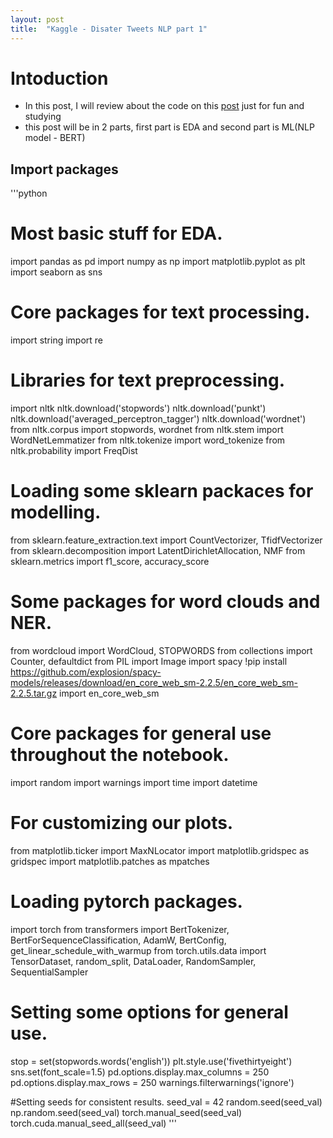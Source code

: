 ```yaml
---
layout: post
title:  "Kaggle - Disater Tweets NLP part 1"
---
```


# Intoduction

- In this post, I will review about the code on this [post](https://www.kaggle.com/code/datafan07/disaster-tweets-nlp-eda-bert-with-transformers)
  just for fun and studying
- this post will be in 2 parts, first part is EDA and second part is ML(NLP model - BERT)

## Import packages

'''python
# Most basic stuff for EDA.

import pandas as pd
import numpy as np
import matplotlib.pyplot as plt
import seaborn as sns

# Core packages for text processing.

import string
import re

# Libraries for text preprocessing.

import nltk
nltk.download('stopwords')
nltk.download('punkt')
nltk.download('averaged_perceptron_tagger')
nltk.download('wordnet')
from nltk.corpus import stopwords, wordnet
from nltk.stem import WordNetLemmatizer
from nltk.tokenize import word_tokenize
from nltk.probability import FreqDist

# Loading some sklearn packaces for modelling.

from sklearn.feature_extraction.text import CountVectorizer, TfidfVectorizer
from sklearn.decomposition import LatentDirichletAllocation, NMF
from sklearn.metrics import f1_score, accuracy_score

# Some packages for word clouds and NER.

from wordcloud import WordCloud, STOPWORDS
from collections import Counter, defaultdict
from PIL import Image
import spacy
!pip install https://github.com/explosion/spacy-models/releases/download/en_core_web_sm-2.2.5/en_core_web_sm-2.2.5.tar.gz
import en_core_web_sm

# Core packages for general use throughout the notebook.

import random
import warnings
import time
import datetime

# For customizing our plots.

from matplotlib.ticker import MaxNLocator
import matplotlib.gridspec as gridspec
import matplotlib.patches as mpatches

# Loading pytorch packages.

import torch
from transformers import BertTokenizer, BertForSequenceClassification, AdamW, BertConfig, get_linear_schedule_with_warmup
from torch.utils.data import TensorDataset, random_split, DataLoader, RandomSampler, SequentialSampler

# Setting some options for general use.

stop = set(stopwords.words('english'))
plt.style.use('fivethirtyeight')
sns.set(font_scale=1.5)
pd.options.display.max_columns = 250
pd.options.display.max_rows = 250
warnings.filterwarnings('ignore')


#Setting seeds for consistent results.
seed_val = 42
random.seed(seed_val)
np.random.seed(seed_val)
torch.manual_seed(seed_val)
torch.cuda.manual_seed_all(seed_val)
'''
